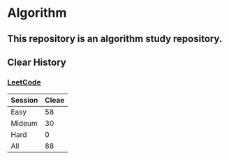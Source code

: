 # Algorithm

## This repository is an algorithm study repository.

## Clear History
### [LeetCode](https://leetcode.com/)

|Session|Cleae|
|------|--|
|Easy|58|
|Mideum|30|
|Hard|0|
|All|88|
